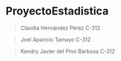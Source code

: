 # ProyectoEstadistica
 
> Claudia Hernández Pérez C-312

> Joel Aparicio Tamayo C-312

> Kendry Javier del Pino Barbosa C-312
